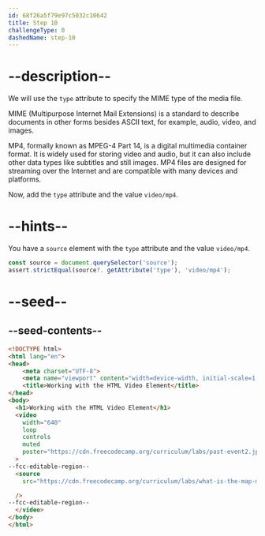 ```yaml
---
id: 68f26a5f79e97c5032c10642
title: Step 10
challengeType: 0
dashedName: step-10
---
```


# --description--

We will use the `type` attribute to specify the MIME type of the media file.

MIME (Multipurpose Internet Mail Extensions) is a standard to describe documents
in other forms besides ASCII text, for example, audio, video, and images.

MP4, formally known as MPEG-4 Part 14, is a digital multimedia container format.
It is widely used for storing video and audio, but it can also include other data types
like subtitles and still images. MP4 files are designed for streaming over the Internet
and are compatible with many devices and platforms.

Now, add the `type` attribute and the value `video/mp4`.

# --hints--

You have a `source` element with the `type` attribute and the value `video/mp4`.

```js
const source = document.querySelector('source');
assert.strictEqual(source?. getAttribute('type'), 'video/mp4');
```

# --seed--

## --seed-contents--

```html
<!DOCTYPE html>
<html lang="en">
<head>
    <meta charset="UTF-8">
    <meta name="viewport" content="width=device-width, initial-scale=1.0">
    <title>Working with the HTML Video Element</title>
</head>
<body>
  <h1>Working with the HTML Video Element</h1>
  <video
    width="640"
    loop
    controls
    muted
    poster="https://cdn.freecodecamp.org/curriculum/labs/past-event2.jpg"
  >
--fcc-editable-region--
  <source
    src="https://cdn.freecodecamp.org/curriculum/labs/what-is-the-map-method-and-how-does-it-work.mp4"

  />
--fcc-editable-region--
  </video>
</body>
</html>
```
